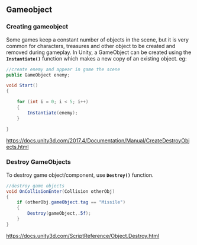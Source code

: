 ## Gameobject

### Creating gameobject
Some games keep a constant number of objects in the scene, but it is very common for characters, treasures and other object to be created and removed during gameplay. In Unity, 
a GameObject can be created using the **`Instantiate()`** function which makes a new copy of an existing object. eg:

```cs
//create enemy and appear in game the scene
public GameObject enemy;

void Start() 
{

    for (int i = 0; i < 5; i++) 
    {
        Instantiate(enemy);
    }

}
```
https://docs.unity3d.com/2017.4/Documentation/Manual/CreateDestroyObjects.html

### Destroy GameObjects

To destroy game object/component, use **`Destroy()`** function.
```cs
//destroy game objects
void OnCollisionEnter(Collision otherObj) 
{
    if (otherObj.gameObject.tag == "Missile") 
    {
        Destroy(gameObject,.5f);
    }
}
```

https://docs.unity3d.com/ScriptReference/Object.Destroy.html

